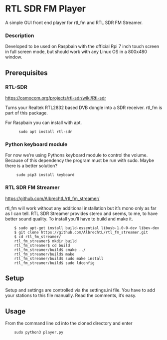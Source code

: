 # RTL SDR FM Player

A simple GUI front end player for rtl_fm and RTL SDR FM Streamer.

### Description

Developed to be used on Raspbain with the official Rpi 7 inch touch screen in full screen mode, but should work with any Linux OS in a 800x480 window.

## Prerequisites

### RTL-SDR
https://osmocom.org/projects/rtl-sdr/wiki/Rtl-sdr

Turns your Realtek RTL2832 based DVB dongle into a SDR receiver.
rtl_fm is part of this package.

For Raspbain you can install with apt.

```
      sudo apt install rtl-sdr
```   

### Python keyboard module

For now we’re using Pythons keyboard module to control the volume. Because of this dependency the program must be run with sudo. Maybe there is a better solution?
```
     sudo pip3 install keyboard
```

### RTL SDR FM Streamer
https://github.com/AlbrechtL/rtl_fm_streamer/

rtl_fm will work without any additional installation but it’s mono only as far as I can tell.
 RTL SDR Streamer provides stereo and seems, to me, to have better sound quality.
To install you’ll have to build and make it.
```
	$ sudo apt-get install build-essential libusb-1.0-0-dev libev-dev
	$ git clone https://github.com/AlbrechtL/rtl_fm_streamer.git
	$ cd rtl_fm_streamer/
	rtl_fm_streamer$ mkdir build
	rtl_fm_streamer$ cd build
	rtl_fm_streamer/build$ cmake ../
	rtl_fm_streamer/build$ make
	rtl_fm_streamer/build$ sudo make install
	rtl_fm_streamer/build$ sudo ldconfig
```

## Setup

Setup and settings are controlled via the settings.ini file.
You have to add your stations to this file manually. Read the comments, it’s easy.

## Usage 

From the command line cd into the cloned directory and enter
```
    sudo python3 player.py
```
